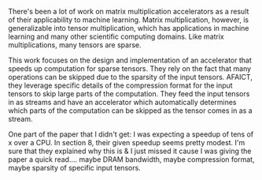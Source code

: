 There's been a lot of work on matrix multiplication accelerators as a result of their applicability to machine learning. Matrix multiplication, however, is generalizable into tensor multiplication, which has applications in machine learning and many other scientific computing domains. Like matrix multiplications, many tensors are sparse.

This work focuses on the design and implementation of an accelerator that speeds up computation for sparse tensors. They rely on the fact that many operations can be skipped due to the sparsity of the input tensors. AFAICT, they leverage specific details of the compression format for the input tensors to skip large parts of the computation. They feed the input tensors in as streams and have an accelerator which automatically determines which parts of the computation can be skipped as the tensor comes in as a stream.

One part of the paper that I didn't get: I was expecting a speedup of tens of x over a CPU. In section 8, their given speedup seems pretty modest. I'm sure that they explained why this is & I just missed it cause I was giving the paper a quick read.... maybe DRAM bandwidth, maybe compression format, maybe sparsity of specific input tensors.